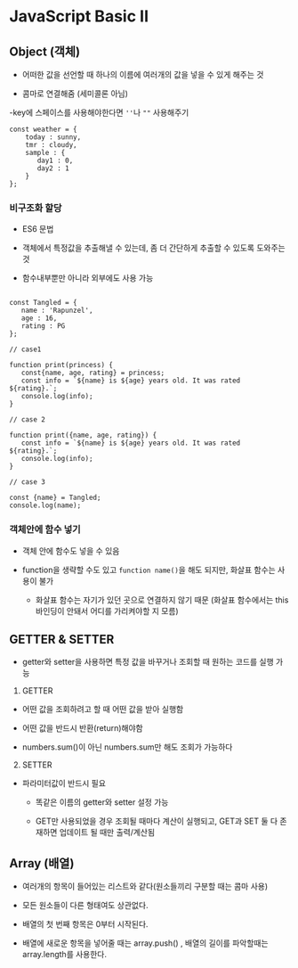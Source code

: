 # JavaScript Basic II

## Object (객체)

- 어떠한 값을 선언할 때 하나의 이름에 여러개의 값을 넣을 수 있게 해주는 것

- 콤마로 연결해줌 (세미콜론 아님)

-key에 스페이스를 사용해야한다면 `''`나 `""` 사용해주기

```JS
const weather = {
    today : sunny,
    tmr : cloudy,
    sample : {
       day1 : 0,
       day2 : 1
    }
};
```

### 비구조화 할당

- ES6 문법

- 객체에서 특정값을 추출해낼 수 있는데, 좀 더 간단하게 추출할 수 있도록 도와주는 것

- 함수내부뿐만 아니라 외부에도 사용 가능

```JS

const Tangled = {
   name : 'Rapunzel',
   age : 16,
   rating : PG
};

// case1

function print(princess) {
   const{name, age, rating} = princess;
   const info = `${name} is ${age} years old. It was rated ${rating}.`;
   console.log(info);
}

// case 2

function print({name, age, rating}) {
   const info = `${name} is ${age} years old. It was rated ${rating}.`;
   console.log(info);
}

// case 3

const {name} = Tangled;
console.log(name);

```

### 객체안에 함수 넣기

- 객체 안에 함수도 넣을 수 있음 

- function을 생략할 수도 있고 `function name()`을 해도 되지만, 화살표 함수는 사용이 불가

	- 화살표 함수는 자기가 있던 곳으로 연결하지 않기 때문 (화살표 함수에서는 this 바인딩이 안돼서 어디를 가리켜야할 지 모름)

## GETTER & SETTER

- getter와 setter을 사용하면 특정 값을 바꾸거나 조회할 때 원하는 코드를 실행 가능

1. GETTER

- 어떤 값을 조회하려고 할 때 어떤 값을 받아 실행함

- 어떤 값을 반드시 반환(return)해야함

- numbers.sum()이 아닌 numbers.sum만 해도 조회가 가능하다

2. SETTER

- 파라미터값이 반드시 필요

	- 똑같은 이름의 getter와 setter 설정 가능

	- GET만 사용되었을 경우 조회될 때마다 계산이 실행되고, GET과 SET 둘 다 존재하면 업데이트 될 때만 출력/계산됨

## Array (배열)

- 여러개의 항목이 들어있는 리스트와 같다(원소들끼리 구분할 때는 콤마 사용)

- 모든 원소들이 다른 형태여도 상관없다.

- 배열의 첫 번째 항목은 0부터 시작된다. 

- 배열에 새로운 항목을 넣어줄 때는 array.push() , 배열의 길이를 파악할때는 array.length를 사용한다.
